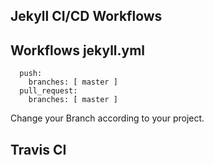 ## Jekyll CI/CD Workflows

## Workflows jekyll.yml

```
  push:
    branches: [ master ]
  pull_request:
    branches: [ master ]
```

Change your Branch according to your project.

## Travis CI